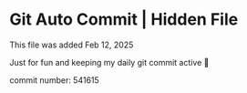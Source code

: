 # Git Auto Commit | Hidden File

This file was added Feb 12, 2025

Just for fun and keeping my daily git commit active 🤪

commit number: 541615
